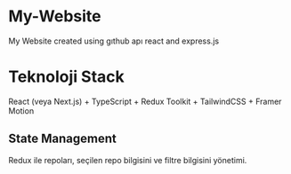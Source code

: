 # My-Website
My Website created using gıthub apı react and express.js
# Teknoloji Stack
React (veya Next.js) + TypeScript + Redux Toolkit + TailwindCSS + Framer Motion
## State Management
Redux ile repoları, seçilen repo bilgisini ve filtre bilgisini yönetimi.